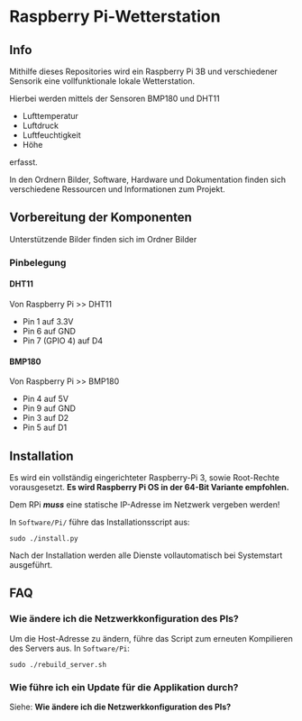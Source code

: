 # Raspberry Pi-Wetterstation
## Info
Mithilfe dieses Repositories wird ein Raspberry Pi 3B und verschiedener Sensorik eine vollfunktionale lokale Wetterstation.

Hierbei werden mittels der Sensoren BMP180 und DHT11 
- Lufttemperatur
- Luftdruck
- Luftfeuchtigkeit
- Höhe

erfasst.

In den Ordnern Bilder, Software, Hardware und Dokumentation finden sich verschiedene Ressourcen und Informationen zum Projekt.

## Vorbereitung der Komponenten

Unterstützende Bilder finden sich im Ordner Bilder

### Pinbelegung
#### DHT11

Von Raspberry Pi >> DHT11

 - Pin 1 auf 3.3V
 - Pin 6 auf GND
 - Pin 7 (GPIO 4) auf D4

#### BMP180

Von Raspberry Pi >> BMP180

 - Pin 4 auf 5V
 - Pin 9 auf GND
 - Pin 3 auf D2
 - Pin 5 auf D1

## Installation
Es wird ein vollständig eingerichteter Raspberry-Pi 3, sowie Root-Rechte vorausgesetzt. __Es wird Raspberry Pi OS in der 64-Bit Variante empfohlen.__

Dem RPi ___muss___ eine statische IP-Adresse im Netzwerk vergeben werden!

In `Software/Pi/` führe das Installationsscript aus:

`sudo ./install.py`

Nach der Installation werden alle Dienste vollautomatisch bei Systemstart ausgeführt.

## FAQ
### Wie ändere ich die Netzwerkkonfiguration des PIs?

Um die Host-Adresse zu ändern, führe das Script zum erneuten Kompilieren des Servers aus.
In `Software/Pi`:

`sudo ./rebuild_server.sh`

### Wie führe ich ein Update für die Applikation durch?

Siehe: __Wie ändere ich die Netzwerkkonfiguration des PIs?__
